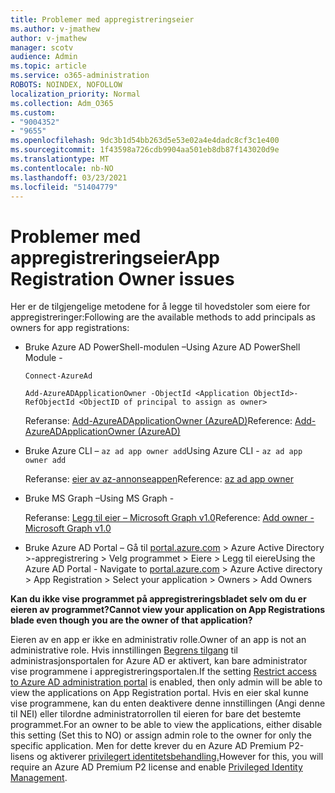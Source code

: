 ```yaml
---
title: Problemer med appregistreringseier
ms.author: v-jmathew
author: v-jmathew
manager: scotv
audience: Admin
ms.topic: article
ms.service: o365-administration
ROBOTS: NOINDEX, NOFOLLOW
localization_priority: Normal
ms.collection: Adm_O365
ms.custom:
- "9004352"
- "9655"
ms.openlocfilehash: 9dc3b1d54bb263d5e53e02a4e4dadc8cf3c1e400
ms.sourcegitcommit: 1f43598a726cdb9904aa501eb8db87f143020d9e
ms.translationtype: MT
ms.contentlocale: nb-NO
ms.lasthandoff: 03/23/2021
ms.locfileid: "51404779"
---
```

# <a name="app-registration-owner-issues"></a><span data-ttu-id="da1b4-102">Problemer med appregistreringseier</span><span class="sxs-lookup"><span data-stu-id="da1b4-102">App Registration Owner issues</span></span>

<span data-ttu-id="da1b4-103">Her er de tilgjengelige metodene for å legge til hovedstoler som eiere for appregistreringer:</span><span class="sxs-lookup"><span data-stu-id="da1b4-103">Following are the available methods to add principals as owners for app registrations:</span></span>

- <span data-ttu-id="da1b4-104">Bruke Azure AD PowerShell-modulen –</span><span class="sxs-lookup"><span data-stu-id="da1b4-104">Using Azure AD PowerShell Module -</span></span>

    `Connect-AzureAd`

    `Add-AzureADApplicationOwner -ObjectId <Application ObjectId>-RefObjectId <ObjectID of principal to assign as owner>`

    <span data-ttu-id="da1b4-105">Referanse: [Add-AzureADApplicationOwner (AzureAD)](https://docs.microsoft.com/powershell/module/azuread/add-azureadapplicationowner)</span><span class="sxs-lookup"><span data-stu-id="da1b4-105">Reference: [Add-AzureADApplicationOwner (AzureAD)](https://docs.microsoft.com/powershell/module/azuread/add-azureadapplicationowner)</span></span>
- <span data-ttu-id="da1b4-106">Bruke Azure CLI – `az ad app owner add`</span><span class="sxs-lookup"><span data-stu-id="da1b4-106">Using Azure CLI - `az ad app owner add`</span></span>

    <span data-ttu-id="da1b4-107">Referanse: [eier av az-annonseappen](https://docs.microsoft.com/cli/azure/ad/app/owner)</span><span class="sxs-lookup"><span data-stu-id="da1b4-107">Reference: [az ad app owner](https://docs.microsoft.com/cli/azure/ad/app/owner)</span></span>
- <span data-ttu-id="da1b4-108">Bruke MS Graph –</span><span class="sxs-lookup"><span data-stu-id="da1b4-108">Using MS Graph -</span></span>

    <span data-ttu-id="da1b4-109">Referanse: [Legg til eier – Microsoft Graph v1.0](https://docs.microsoft.com/graph/api/application-post-owners)</span><span class="sxs-lookup"><span data-stu-id="da1b4-109">Reference: [Add owner - Microsoft Graph v1.0](https://docs.microsoft.com/graph/api/application-post-owners)</span></span>
- <span data-ttu-id="da1b4-110">Bruke Azure AD Portal – Gå til [portal.azure.com](https://portal.azure.com/) > Azure Active Directory >-appregistrering > Velg programmet > Eiere > Legg til eiere</span><span class="sxs-lookup"><span data-stu-id="da1b4-110">Using the Azure AD Portal - Navigate to [portal.azure.com](https://portal.azure.com/) > Azure Active directory > App Registration > Select your application > Owners > Add Owners</span></span>

<span data-ttu-id="da1b4-111">**Kan du ikke vise programmet på appregistreringsbladet selv om du er eieren av programmet?**</span><span class="sxs-lookup"><span data-stu-id="da1b4-111">**Cannot view your application on App Registrations blade even though you are the owner of that application?**</span></span>

<span data-ttu-id="da1b4-112">Eieren av en app er ikke en administrativ rolle.</span><span class="sxs-lookup"><span data-stu-id="da1b4-112">Owner of an app is not an administrative role.</span></span> <span data-ttu-id="da1b4-113">Hvis innstillingen [Begrens tilgang](https://docs.microsoft.com/azure/active-directory/fundamentals/users-default-permissions) til administrasjonsportalen for Azure AD er aktivert, kan bare administrator vise programmene i appregistreringsportalen.</span><span class="sxs-lookup"><span data-stu-id="da1b4-113">If the setting [Restrict access to Azure AD administration portal](https://docs.microsoft.com/azure/active-directory/fundamentals/users-default-permissions) is enabled, then only admin will be able to view the applications on App Registration portal.</span></span> <span data-ttu-id="da1b4-114">Hvis en eier skal kunne vise programmene, kan du enten deaktivere denne innstillingen (Angi denne til NEI) eller tilordne administratorrollen til eieren for bare det bestemte programmet.</span><span class="sxs-lookup"><span data-stu-id="da1b4-114">For an owner to be able to view the applications, either disable this setting (Set this to NO) or assign admin role to the owner for only the specific application.</span></span> <span data-ttu-id="da1b4-115">Men for dette krever du en Azure AD Premium P2-lisens og aktiverer [privilegert identitetsbehandling.](https://docs.microsoft.com/azure/active-directory/privileged-identity-management/pim-configure)</span><span class="sxs-lookup"><span data-stu-id="da1b4-115">However for this, you will require an Azure AD Premium P2 license and enable [Privileged Identity Management](https://docs.microsoft.com/azure/active-directory/privileged-identity-management/pim-configure).</span></span>
